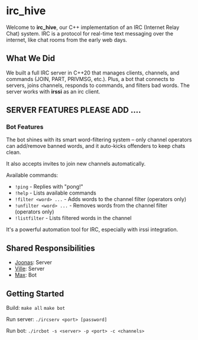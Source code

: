 # irc_hive

Welcome to **irc_hive**, our C++ implementation of an IRC (Internet Relay Chat) system. IRC is a protocol for real-time text messaging over the internet, like chat rooms from the early web days.

## What We Did

We built a full IRC server in C++20 that manages clients, channels, and commands (JOIN, PART, PRIVMSG, etc.). Plus, a bot that connects to servers, joins channels, responds to commands, and filters bad words. The server works with **irssi** as an irc client.

## SERVER FEATURES PLEASE ADD ....

### Bot Features

The bot shines with its smart word-filtering system – only channel operators can add/remove banned words, and it auto-kicks offenders to keep chats clean.

It also accepts invites to join new channels automatically.

Available commands:
- `!ping` - Replies with "pong!"
- `!help` - Lists available commands
- `!filter <word> ...` - Adds words to the channel filter (operators only)
- `!unfilter <word> ...` - Removes words from the channel filter (operators only)
- `!listfilter` - Lists filtered words in the channel

It's a powerful automation tool for IRC, especially with irssi integration.

## Shared Responsibilities

- [Joonas](https://github.com/jotuel): Server
- [Ville](https://github.com/v-kuu): Server
- [Max](https://github.com/oliynykmax): Bot

## Getting Started

Build: `make all` `make bot`

Run server: `./ircserv <port> [password]`

Run bot: `./ircbot -s <server> -p <port> -c <channels>`
